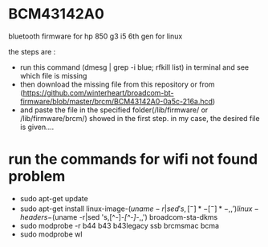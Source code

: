 # BCM43142A0
bluetooth firmware for hp 850 g3 i5 6th gen for linux

the steps are :
- run this command (dmesg | grep -i blue; rfkill list) in terminal and see which file is missing
- then download the missing file from this repository or from (https://github.com/winterheart/broadcom-bt-firmware/blob/master/brcm/BCM43142A0-0a5c-216a.hcd)
- and paste the file in the specified folder(/lib/firmware/ or /lib/firmware/brcm/) showed in the first step.
in my case, the desired file is given....

# run the commands for wifi not found problem
- sudo apt-get update
- sudo apt-get install linux-image-$(uname -r|sed 's,[^-]*-[^-]*-,,') linux-headers-$(uname -r|sed 's,[^-]*-[^-]*-,,') broadcom-sta-dkms
- sudo modprobe -r b44 b43 b43legacy ssb brcmsmac bcma
- sudo modprobe wl 

